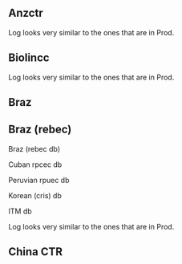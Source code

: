 ## Anzctr

Log looks very similar to the ones that are in Prod. 

## Biolincc

Log looks very similar to the ones that are in Prod.

## Braz

## Braz (rebec)

Braz (rebec db)

Cuban rpcec db

Peruvian rpuec db

Korean (cris) db

ITM db

Log looks very similar to the ones that are in Prod.

## China CTR




